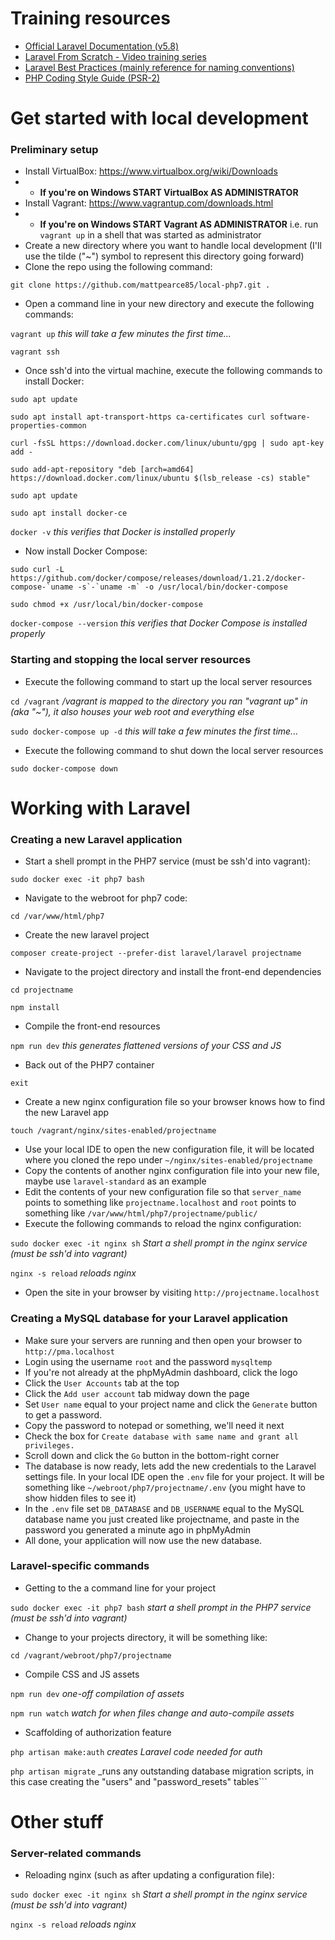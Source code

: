 # Training resources

- [Official Laravel Documentation (v5.8)](https://laravel.com/docs/5.8)
- [Laravel From Scratch - Video training series](https://laracasts.com/series/laravel-from-scratch-2018)
- [Laravel Best Practices (mainly reference for naming conventions)](http://www.laravelbestpractices.com/)
- [PHP Coding Style Guide (PSR-2)](https://www.php-fig.org/psr/psr-2/)

# Get started with local development

### Preliminary setup

- Install VirtualBox: https://www.virtualbox.org/wiki/Downloads
- - **If you're on Windows START VirtualBox AS ADMINISTRATOR**
- Install Vagrant: https://www.vagrantup.com/downloads.html
- - **If you're on Windows START Vagrant AS ADMINISTRATOR** i.e. run `vagrant up` in a shell that was started as administrator
- Create a new directory where you want to handle local development (I'll use the tilde ("~") symbol to represent this directory going forward)
- Clone the repo using the following command:

```git clone https://github.com/mattpearce85/local-php7.git .```

- Open a command line in your new directory and execute the following commands:

```vagrant up``` _this will take a few minutes the first time..._

```vagrant ssh```

- Once ssh'd into the virtual machine, execute the following commands to install Docker:

```sudo apt update```

```sudo apt install apt-transport-https ca-certificates curl software-properties-common```

```curl -fsSL https://download.docker.com/linux/ubuntu/gpg | sudo apt-key add -```

```sudo add-apt-repository "deb [arch=amd64] https://download.docker.com/linux/ubuntu $(lsb_release -cs) stable"```

```sudo apt update```

```sudo apt install docker-ce```

```docker -v``` _this verifies that Docker is installed properly_

- Now install Docker Compose:

```sudo curl -L https://github.com/docker/compose/releases/download/1.21.2/docker-compose-`uname -s`-`uname -m` -o /usr/local/bin/docker-compose```

```sudo chmod +x /usr/local/bin/docker-compose```

```docker-compose --version``` _this verifies that Docker Compose is installed properly_

### Starting and stopping the local server resources

- Execute the following command to start up the local server resources

```cd /vagrant``` _/vagrant is mapped to the directory you ran "vagrant up" in (aka "~"), it also houses your web root and everything else_

```sudo docker-compose up -d``` _this will take a few minutes the first time..._

- Execute the following command to shut down the local server resources

```sudo docker-compose down```

# Working with Laravel

### Creating a new Laravel application

- Start a shell prompt in the PHP7 service (must be ssh'd into vagrant):

```sudo docker exec -it php7 bash```

- Navigate to the webroot for php7 code:

```cd /var/www/html/php7```

- Create the new laravel project

```composer create-project --prefer-dist laravel/laravel projectname```

- Navigate to the project directory and install the front-end dependencies

```cd projectname```

```npm install```

- Compile the front-end resources

```npm run dev``` _this generates flattened versions of your CSS and JS_

- Back out of the PHP7 container

```exit```

- Create a new nginx configuration file so your browser knows how to find the new Laravel app

```touch /vagrant/nginx/sites-enabled/projectname```

- Use your local IDE to open the new configuration file, it will be located where you cloned the repo under `~/nginx/sites-enabled/projectname`
- Copy the contents of another nginx configuration file into your new file, maybe use `laravel-standard` as an example
- Edit the contents of your new configuration file so that `server_name` points to something like `projectname.localhost` and `root` points to something like `/var/www/html/php7/projectname/public/`
- Execute the following commands to reload the nginx configuration:

```sudo docker exec -it nginx sh``` _Start a shell prompt in the nginx service (must be ssh'd into vagrant)_

```nginx -s reload``` _reloads nginx_

- Open the site in your browser by visiting ```http://projectname.localhost```

### Creating a MySQL database for your Laravel application

- Make sure your servers are running and then open your browser to ```http://pma.localhost```
- Login using the username `root` and the password `mysqltemp`
- If you're not already at the phpMyAdmin dashboard, click the logo
- Click the `User Accounts` tab at the top
- Click the `Add user account` tab midway down the page
- Set `User name` equal to your project name and click the `Generate` button to get a password.
- Copy the password to notepad or something, we'll need it next
- Check the box for `Create database with same name and grant all privileges.`
- Scroll down and click the `Go` button in the bottom-right corner
- The database is now ready, lets add the new credentials to the Laravel settings file. In your local IDE open the `.env` file for your project. It will be something like `~/webroot/php7/projectname/.env` (you might have to show hidden files to see it)
- In the `.env` file set `DB_DATABASE` and `DB_USERNAME` equal to the MySQL database name you just created like projectname, and paste in the password you generated a minute ago in phpMyAdmin
- All done, your application will now use the new database.

### Laravel-specific commands

- Getting to the a command line for your project

```sudo docker exec -it php7 bash``` _start a shell prompt in the PHP7 service (must be ssh'd into vagrant)_

- Change to your projects directory, it will be something like:

```cd /vagrant/webroot/php7/projectname```

- Compile CSS and JS assets

```npm run dev``` _one-off compilation of assets_

```npm run watch``` _watch for when files change and auto-compile assets_

- Scaffolding of authorization feature

```php artisan make:auth``` _creates Laravel code needed for auth_

```php artisan migrate``` _runs any outstanding database migration scripts, in this case creating the "users" and "password_resets" tables```

# Other stuff

### Server-related commands

- Reloading nginx (such as after updating a configuration file):

```sudo docker exec -it nginx sh``` _Start a shell prompt in the nginx service (must be ssh'd into vagrant)_

```nginx -s reload``` _reloads nginx_
